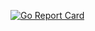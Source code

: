 [![Go Report Card](https://goreportcard.com/badge/github.com/${GITHUB_NAME}/PROJECT_NAME_PLACEHOLDER)](https://goreportcard.com/report/github.com/${GITHUB_NAME}/PROJECT_NAME_PLACEHOLDER)
